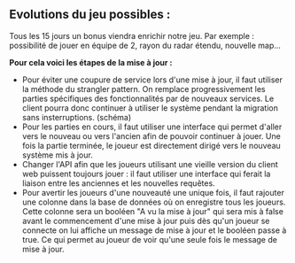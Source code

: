 Evolutions du jeu possibles :
-

Tous les 15 jours un bonus viendra enrichir notre jeu. 
Par exemple : possibilité de jouer en équipe de 2, rayon du radar étendu, nouvelle map...

**Pour cela voici les étapes de la mise à jour :**
* Pour éviter une coupure de service lors d'une mise à jour, il faut utiliser la méthode du strangler pattern.
On remplace progressivement les parties spécifiques des fonctionnalités par de nouveaux services. Le client pourra donc continuer à utiliser le système pendant la migration sans insterruptions.
(schéma)
* Pour les parties en cours, il faut utiliser une interface qui permet d'aller vers le nouveau ou vers l'ancien afin de pouvoir continuer à jouer.
Une fois la partie terminée, le joueur est directement dirigé vers le nouveau système mis à jour.
* Changer l'API afin que les joueurs utilisant une vieille version du client web puissent toujours jouer : il faut utiliser une interface qui ferait la liaison entre les anciennes et les nouvelles requêtes.
* Pour avertir les joueurs d'une nouveauté une unique fois, il faut rajouter une colonne dans la base de données où on enregistre tous les joueurs.
Cette colonne sera un booléen "A vu la mise à jour" qui sera mis à false avant le commencement d'une mise à jour puis dès qu'un joueur se connecte on lui affiche un message de mise à jour et le booléen passe à true.
Ce qui permet au joueur de voir qu'une seule fois le message de mise à jour.

